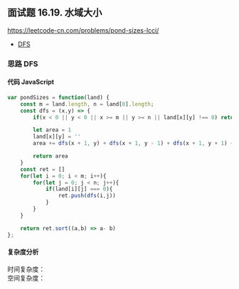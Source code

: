 ## 面试题 16.19. 水域大小
https://leetcode-cn.com/problems/pond-sizes-lcci/
- [DFS](#思路-DFS)

### 思路 DFS

#### 代码 JavaScript

```JavaScript
var pondSizes = function(land) {
    const m = land.length, n = land[0].length; 
    const dfs = (x,y) => {
        if(x < 0 || y < 0 || x >= m || y >= n || land[x][y] !== 0) return 0;

        let area = 1
        land[x][y] = ''
        area += dfs(x + 1, y) + dfs(x + 1, y - 1) + dfs(x + 1, y + 1) + dfs(x, y + 1) + dfs(x, y - 1)+ dfs(x - 1, y - 1) + dfs(x - 1, y + 1)+ dfs(x - 1, y)

        return area
    }
    const ret = []
    for(let i = 0; i < m; i++){
        for(let j = 0; j < n; j++){
            if(land[i][j] === 0){
                ret.push(dfs(i,j))
            }
        }
    }

    return ret.sort((a,b) => a- b)
};

```

#### 复杂度分析
时间复杂度： </br>
空间复杂度：